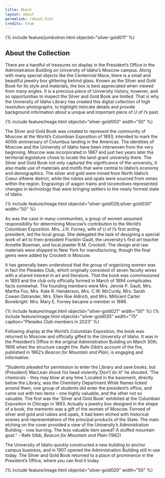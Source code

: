 ```yaml
---
title: About
layout: about
permalink: /about.html
credits: true
---
```


{% include feature/jumbotron.html objectid="silver-gold011" %} 

## About the Collection

There are a handful of treasures on display in the President’s Office in the Administration Building on University of Idaho’s Moscow campus. Along with many special objects like the Centennial Mace, there is a small and beautiful jewelry box glittering behind glass. Known as the Silver and Gold Book for its style and materials, the box is best appreciated when viewed from many angles. It is a precious piece of University history, however, and so opportunities to inspect the Silver and Gold Book are limited. That is why the University of Idaho Library has created this digital collection of high resolution photographs, to highlight intricate details and provide background information about a unique and important piece of U of I’s past.  

{% include feature/image.html objectid="silver-gold003" width="50" %} 

The Silver and Gold Book was created to represent the community of Moscow at the World’s Columbian Exposition of 1893, intended to mark the 400th anniversary of Columbus landing in the Americas. The identities of Moscow and the University of Idaho have been interwoven from the very beginning. Moscow was incorporated in 1887 and just two years later the territorial legislature chose to locate the land-grant university there. The Silver and Gold Book not only captured the significance of the university, it also made use of materials and motifs that were central to Idaho’s economy and demographics. The silver and gold were mined from North Idaho’s Coeur d’Alene district, while the rubies and opals were sourced from mines within the region. Engravings of wagon trains and locomotives represented changes in technology that were bringing settlers to the newly formed state of Idaho.

{% include feature/image.html objectid="silver-gold028;silver-gold030" width="50" %} 

As was the case in many communities, a group of women assumed responsibility for determining Moscow’s contribution to the World’s Columbian Exposition. Mrs. J.H. Forney, wife of U of I’s first acting president, led the local group. She delegated the task of designing a special work of art to then-president Franklin Gault, the university’s first art teacher Annette Bowman, and local jeweler R.M. Crockett. The design and raw materials were shipped to New York for manufacturing, though the final gems were added by Crockett in Moscow. 

It has generally been understood that the group of organizing women was in fact the Pleiades Club, which originally consisted of seven faculty wives with a shared interest in art and literature. That the book was commissioned in 1893 and the club only officially formed in March of 1894 complicates facts somewhat. The founding members were Mrs. Jennie P. Gault, Mrs. Martha Fox, Mrs. Kate R. Henderson, Mrs. C.W. McCurdy, Mrs. Sarah Cowan Ostrander, Mrs. Ellen Roe Aldrich, and Mrs. Millicent Carter Bonebright. Mrs. Mary E. Forney became a member in 1896. 

{% include feature/image.html objectid="silver-gold021" width="50" %}
{% include feature/image.html objectid="silver-gold035" width="75" caption="Pleiades Club members in 2023" %}

Following display at the World’s Columbian Exposition, the book was returned to Moscow and officially gifted to the University of Idaho. It was in the President’s Office in the original Administration Building on March 30th, 1906 when the structure caught fire. Rafe Gibb’s account of the fire, published in 1962’s *Beacon for Mountain and Plain*, is engaging and informative: 
    
<p>“Students pleaded for permission to enter the Library and save books, but [President] MacLean shook his head violently.‘Don’t do it!’ he shouted. ‘The chemicals - they may blow at any time.’Located in the basement, directly below the Library, was the Chemistry Department.While flames licked around them, one group of students did enter the president’s office, and came out with two items - one highly valuable, and the other not so valuable. The first was the ‘Silver and Gold Book’ exhibited at the Columbian Exposition in Chicago in 1893. Actually a jewelry box designed in the shape of a book, the memento was a gift of the women of Moscow. Formed of silver and gold and rubies and opals, it had been etched with historical scenes and representations of the principal products of the State. The main etching on the cover provided a view of the University’s Administration Building - now burning. The less valuable item saved? A stuffed mountain goat." - Rafe Gibb, <i>Beacon for Mountain and Plain</i> (1962)</p>

The University of Idaho quickly constructed a new building to anchor campus business, and in 1907 opened the Administration Building still in use today. The Silver and Gold Book returned to a place of prominence in the President’s Office, where you can find it today. 


{% include feature/image.html objectid="silver-gold020" width="50" %} 
